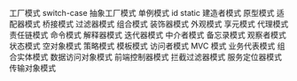 工厂模式	switch-case
抽象工厂模式
单例模式	id		static
建造者模式
原型模式
适配器模式
桥接模式
过滤器模式
组合模式
装饰器模式
外观模式
享元模式
代理模式
责任链模式
命令模式
解释器模式
迭代器模式
中介者模式
备忘录模式
观察者模式
状态模式
空对象模式
策略模式
模板模式
访问者模式
MVC 模式
业务代表模式
组合实体模式
数据访问对象模式
前端控制器模式
拦截过滤器模式
服务定位器模式
传输对象模式 

